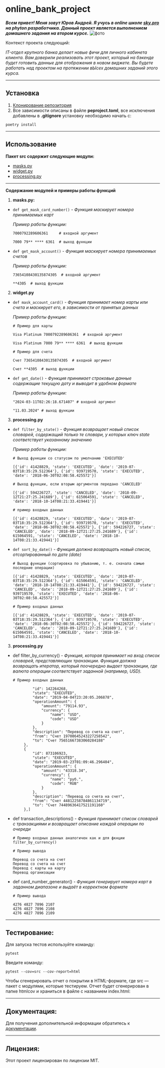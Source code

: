 # online_bank_project

***Всем привет! Меня зовут Юров Андрей. Я учусь в online школе [sky.pro](https://sky.pro/#giftpopup) на phyton
разработчика. Данный проект является выполнением домашнего задания на втором курсе.***
![фото](https://drive.google.com/file/d/1cNTOJoptHGbSHMw2KLAotzH3SIAwncqy/view?usp=sharing)

Контекст проекта следующий:

*IT-отдел крупного банка делает новые фичи для личного кабинета клиента. Вам доверили реализовать этот проект, который
на бэкенде будет готовить данные для отображения в новом виджете.*
*Вы будете работать над проектом на протяжении вЫсех домашних заданий этого курса.*

---

## Установка

1. [Клонирование репозитория](https://github.com/Yurov-Andrey/online_bank_project.git)
2. Все зависимости описаны в файле **peproject.toml**, все исключения добавлены в **.gitignore** установку необходимо
   начать с:

```
poetry install
```

---

## Использование

**Пакет src содержит следующие модули:**

- [masks.py](src/masks.py)
- [widget.py](src/widget.py)
- [processing.py](src/processing.py)

---

**Содержание модулей и примеры работы функций**

1. **masks.py:**

- `def get_mask_card_number()` - *Функция маскирует номера принимаемых карт*

  *Пример работы функции:*

  ```7000792289606361     # входной аргумент```

  ```7000 79** **** 6361  # выход функции```


- `def get_mask_account()` - *Функция маскирует номера принимаемых счетов*

  *Пример работы функции:*

  ```73654108430135874305  # входной аргумент```

  ```**4305  # выход функции```

2. **widget.py**

- `def mask_account_card()` - *Функция принимает номер карты или счета и маскирует его, в зависимости от принятых
  данных*

  *Пример работы функции:*

  `# Пример для карты`

  `Visa Platinum 7000792289606361  # входной аргумент`

  `Visa Platinum 7000 79** **** 6361  # выход функции`

  `# Пример для счета`

  `Счет 73654108430135874305  # входной аргумент`

  `Счет **4305  # выход функции`


- `def get_date()` - *Функция принимает строковые данные содержащие текущую дату и выводит в удобном формате*

  *Пример работы функции:*

  `"2024-03-11T02:26:18.671407" # входной аргумент`

  `"11.03.2024" # выход функции`

3. **processing.py**

- `def filter_by_state()` - *Функция возвращает новый список словарей, содержащий только те словари, у которых ключ
  state соответствует указанному значению*

  *Пример работы функции:*

  `# Выход функции со статусом по умолчанию 'EXECUTED'`

  `[{'id': 41428829, 'state': 'EXECUTED', 'date': '2019-07-03T18:35:29.512364'}, {'id': 939719570, 'state': 'EXECUTED', 'date': '2018-06-30T02:08:58.425572'}]`

  `# Выход функции, если вторым аргументов передано 'CANCELED'`

  `[{'id': 594226727, 'state': 'CANCELED', 'date': '2018-09-12T21:27:25.241689'}, {'id': 615064591, 'state': 'CANCELED', 'date': '2018-10-14T08:21:33.419441'}]`

  `# пример входных данных`

  `[{'id': 41428829, 'state': 'EXECUTED', 'date': '2019-07-03T18:35:29.512364'}, {'id': 939719570, 'state': 'EXECUTED', 'date': '2018-06-30T02:08:58.425572'}, {'id': 594226727, 'state': 'CANCELED', 'date': '2018-09-12T21:27:25.241689'}, {'id': 615064591, 'state': 'CANCELED', 'date': '2018-10-14T08:21:33.419441'}]`


- `def sort_by_date()` - *Функция должна возвращать новый список, отсортированный по дате (date)*

  `# Выход функции (сортировка по убыванию, т. е. сначала самые последние операции)`

  `[{'id': 41428829, 'state': 'EXECUTED', 'date': '2019-07-03T18:35:29.512364'}, {'id': 615064591, 'state': 'CANCELED', 'date': '2018-10-14T08:21:33.419441'}, {'id': 594226727, 'state': 'CANCELED', 'date': '2018-09-12T21:27:25.241689'}, {'id': 939719570, 'state': 'EXECUTED', 'date': '2018-06-30T02:08:58.425572'}]`

  `# Пример входных данных`

  `[{'id': 41428829, 'state': 'EXECUTED', 'date': '2019-07-03T18:35:29.512364'}, {'id': 939719570, 'state': 'EXECUTED', 'date': '2018-06-30T02:08:58.425572'}, {'id': 594226727, 'state': 'CANCELED', 'date': '2018-09-12T21:27:25.241689'}, {'id': 615064591, 'state': 'CANCELED', 'date': '2018-10-14T08:21:33.419441'}]`

3. **processing.py**

- def filter_by_currency() - *Функция, которая принимает на вход список словарей, представляющих транзакции.
  Функция должна возвращать итератор, который поочередно выдает транзакции,
  где валюта операции соответствует заданной (например, USD).*

  `# Пример входных данных`

   ```[{
            "id": 142264268,
            "state": "EXECUTED",
            "date": "2019-04-04T23:20:05.206878",
            "operationAmount": {
                "amount": "79114.93",
                "currency": {
                    "name": "USD",
                    "code": "USD"
                }
            },
            "description": "Перевод со счета на счет",
            "from": "Счет 19708645243227258542",
            "to": "Счет 75651667383060284188"
        },
        {
            "id": 873106923,
            "state": "EXECUTED",
            "date": "2019-03-23T01:09:46.296404",
            "operationAmount": {
                "amount": "43318.34",
                "currency": {
                    "name": "руб.",
                    "code": "RUB"
                }
            },
            "description": "Перевод со счета на счет",
            "from": "Счет 44812258784861134719",
            "to": "Счет 74489636417521191160"
        },]
- def transaction_descriptions() - *Функция принимает список словарей с транзакциями и возвращает описание каждой
  операции по очереди*

  `# Пример входных данных аналогичен как и для фкнции filter_by_currency()`

  `# Пример вывода`

    ```Перевод организации
    Перевод со счета на счет
    Перевод со счета на счет
    Перевод с карты на карту
    Перевод организации

- def card_number_generator() - *Функция генерирует номера карт в заданном диапазоне и выдаёт в корректном формате*

  `# Пример вывода`

    ```4276 4827 7896 2106
    4276 4827 7896 2107
    4276 4827 7896 2108
    4276 4827 7896 2109

---

## Тестирование:

Для запуска тестов используйте команду:

```
pytest
```

Введите команду:

```
pytest --cov=src --cov-report=html
```

Чтобы сгенерировать отчет о покрытии в HTML-формате, где
src — пакет c модулями, которые тестируем.
Отчет будет сгенерирован в папке htmlcov и храниться в файле
с названием index.html:


---

## Документация:

Для получения дополнительной информации обратитесь к [документации](//README.md).

---

## Лицензия:

Этот проект лицензирован по лицензии MIT.